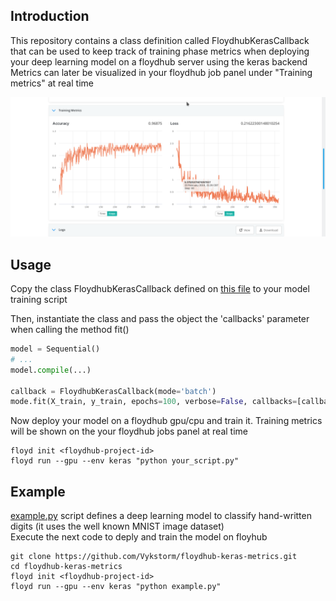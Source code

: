 ## Introduction
This repository contains a class definition called FloydhubKerasCallback that can be used to keep track of training phase metrics when deploying your deep learning model on a floydhub server using the keras backend  <br/>
Metrics can later be visualized in your floydhub job panel under "Training metrics" at real time <br/>


![screenshot](images/screenshot1.png)

## Usage

Copy the class FloydhubKerasCallback defined on [this file](train_metrics.py) to your model training script <br/>


Then, instantiate the class and pass the object the 'callbacks' parameter when calling the method fit()

```python
model = Sequential()
# ...
model.compile(...)

callback = FloydhubKerasCallback(mode='batch')
mode.fit(X_train, y_train, epochs=100, verbose=False, callbacks=[callback])

```

Now deploy your model on a floydhub gpu/cpu and train it. Training metrics will be shown on the your floydhub jobs panel at real time
```
floyd init <floydhub-project-id>
floyd run --gpu --env keras "python your_script.py"
```



## Example

[example.py](example.py) script defines a deep learning model to classify hand-written digits (it uses the well known MNIST image dataset) <br/>
Execute the next code to deply and train the model on floyhub

```
git clone https://github.com/Vykstorm/floydhub-keras-metrics.git
cd floydhub-keras-metrics
floyd init <floydhub-project-id>
floyd run --gpu --env keras "python example.py"
```
